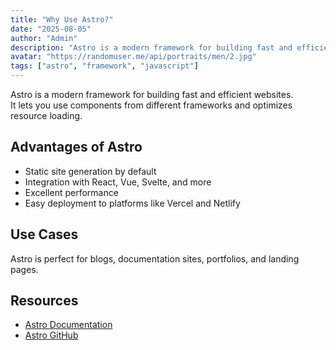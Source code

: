 ```yaml
---
title: "Why Use Astro?"
date: "2025-08-05"
author: "Admin"
description: "Astro is a modern framework for building fast and efficient websites with great performance."
avatar: "https://randomuser.me/api/portraits/men/2.jpg"
tags: ["astro", "framework", "javascript"]
---
```


Astro is a modern framework for building fast and efficient websites.  
It lets you use components from different frameworks and optimizes resource loading.

## Advantages of Astro

- Static site generation by default
- Integration with React, Vue, Svelte, and more
- Excellent performance
- Easy deployment to platforms like Vercel and Netlify

## Use Cases

Astro is perfect for blogs, documentation sites, portfolios, and landing pages.

## Resources

- [Astro Documentation](https://docs.astro.build/)
- [Astro GitHub](https://github.com/withastro/astro)


